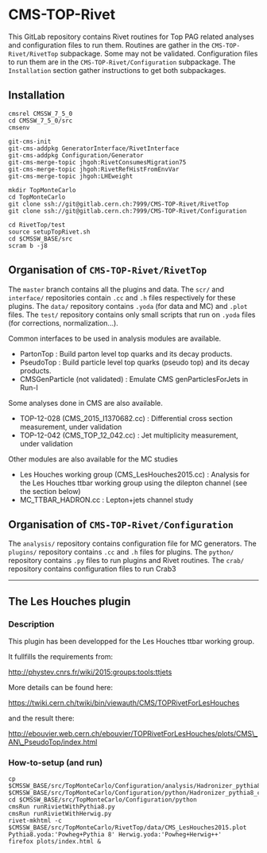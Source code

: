 # CMS-TOP-Rivet

This GitLab repository contains Rivet routines for Top PAG related analyses and configuration files to run them. 
Routines are gather in the `CMS-TOP-Rivet/RivetTop` subpackage. Some may not be validated.
Configuration files to run them are in the `CMS-TOP-Rivet/Configuration` subpackage.
The `Installation` section gather instructions to get both subpackages.

## Installation

    cmsrel CMSSW_7_5_0
    cd CMSSW_7_5_0/src
    cmsenv

    git-cms-init
    git-cms-addpkg GeneratorInterface/RivetInterface
    git-cms-addpkg Configuration/Generator
    git-cms-merge-topic jhgoh:RivetConsumesMigration75
    git-cms-merge-topic jhgoh:RivetRefHistFromEnvVar
    git-cms-merge-topic jhgoh:LHEweight

    mkdir TopMonteCarlo
    cd TopMonteCarlo
    git clone ssh://git@gitlab.cern.ch:7999/CMS-TOP-Rivet/RivetTop
    git clone ssh://git@gitlab.cern.ch:7999/CMS-TOP-Rivet/Configuration

    cd RivetTop/test
    source setupTopRivet.sh
    cd $CMSSW_BASE/src
    scram b -j8

## Organisation of `CMS-TOP-Rivet/RivetTop` 

The `master` branch contains all the plugins and data.
The `scr/` and `interface/` repositories contain `.cc` and `.h` files respectively for these plugins.
The `data/` repository contains `.yoda` (for data and MC) and `.plot` files.
The `test/` repository contains only small scripts that run on `.yoda` files (for corrections, normalization...).

Common interfaces to be used in analysis modules are available.

  * PartonTop : Build parton level top quarks and its decay products.
  * PseudoTop : Build particle level top quarks (pseudo top) and its decay products.
  * CMSGenParticle (not validated) : Emulate CMS genParticlesForJets in Run-I

Some analyses done in CMS are also available.

  * TOP-12-028 (CMS\_2015\_I1370682.cc) : Differential cross section measurement, under validation
  * TOP-12-042 (CMS\_TOP\_12\_042.cc) : Jet multiplicity measurement, under validation

Other modules are also available for the MC studies

  * Les Houches working group (CMS\_LesHouches2015.cc) : Analysis for the Les Houches ttbar working group using the dilepton channel (see the section below)
  * MC\_TTBAR\_HADRON.cc : Lepton+jets channel study

## Organisation of `CMS-TOP-Rivet/Configuration`

The `analysis/` repository contains configuration file for MC generators.
The `plugins/` repository contains `.cc` and `.h` files for plugins.
The `python/` repository contains `.py` files to run plugins and Rivet routines.
The `crab/` repository contains configuration files to run Crab3

---------------------------------------

## The Les Houches plugin
### Description
This plugin has been developped for the Les Houches ttbar working group.

It fullfills the requirements from:

http://phystev.cnrs.fr/wiki/2015:groups:tools:ttjets

More details can be found here:

https://twiki.cern.ch/twiki/bin/viewauth/CMS/TOPRivetForLesHouches

and the result there:

http://ebouvier.web.cern.ch/ebouvier/TOPRivetForLesHouches/plots/CMS\_AN\_PseudoTop/index.html

### How-to-setup (and run)

    cp $CMSSW_BASE/src/TopMonteCarlo/Configuration/analysis/Hadronizer_pythia8_cff.py $CMSSW_BASE/src/TopMonteCarlo/Configuration/python/Hadronizer_pythia8_cff.py
    cd $CMSSW_BASE/src/TopMonteCarlo/Configuration/python
    cmsRun runRivietWithPythia8.py
    cmsRun runRivietWithHerwig.py
    rivet-mkhtml -c $CMSSW_BASE/src/TopMonteCarlo/RivetTop/data/CMS_LesHouches2015.plot Pythia8.yoda:'Powheg+Pythia 8' Herwig.yoda:'Powheg+Herwig++'
    firefox plots/index.html &
